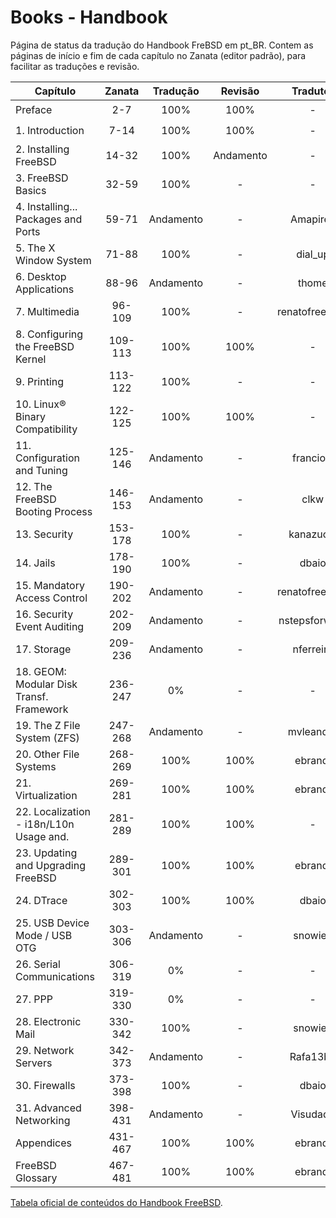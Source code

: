 
# Books - Handbook

Página de status da tradução do Handbook FreBSD em pt_BR.
Contem as páginas de início e fim de cada capítulo no Zanata (editor padrão),
para facilitar as traduções e revisão.

| Capítulo                                 | Zanata  | Tradução  | Revisão   | Tradutor  | Revisor   | Status    |
| ---------------------------------------- | :-----: | :-------: | :-------: | :-------: | :-------: | :-------: |
| Preface                                  | 2-7     | 100%      | 100%      | -         | ebrandi   | :heavy_check_mark: |
| 1. Introduction                          | 7-14    | 100%      | 100%      | -         | ebrandi   | :heavy_check_mark: |
| 2. Installing FreeBSD                    | 14-32   | 100%      | Andamento | -         | ebrandi   | :black_nib: |
| 3. FreeBSD Basics                        | 32-59   | 100%      | -         | -         | -         | :black_nib: |
| 4. Installing... Packages and Ports      | 59-71   | Andamento | -         | Amapires  | -         | :construction: |
| 5. The X Window System                   | 71-88   | 100%      | -         | dial_up   | -         | :black_nib: |
| 6. Desktop Applications                  | 88-96   | Andamento | -         | thome     | -         | :construction: |
| 7. Multimedia                            | 96-109  | 100%      | -         | renatofreerider | -         | :black_nib: |
| 8. Configuring the FreeBSD Kernel        | 109-113 | 100%      | 100%      | -         | ebrandi   | :heavy_check_mark: |
| 9. Printing                              | 113-122 | 100%      | -         | -         | -         | :black_nib: |
| 10. Linux® Binary Compatibility          | 122-125 | 100%      | 100%      | -         | ebrandi   | :heavy_check_mark: |
| 11. Configuration and Tuning             | 125-146 | Andamento | -         | franciosi | -         | :construction: |
| 12. The FreeBSD Booting Process          | 146-153 | Andamento | -         | clkw      | -         | :construction: |
| 13. Security                             | 153-178 | 100%      | -         | kanazuchi | -         | :black_nib: |
| 14. Jails                                | 178-190 | 100%      | -         | dbaio     | -         |:black_nib: |
| 15. Mandatory Access Control             | 190-202 | Andamento | -         | renatofreerider | -         | :construction: |
| 16. Security Event Auditing              | 202-209 | Andamento | -         | nstepsforward | -         | :construction: |
| 17. Storage                              | 209-236 | Andamento | -         | nferreira | -         | :construction: |
| 18. GEOM: Modular Disk Transf. Framework | 236-247 | 0%        | -         | -         | -         | :x: |
| 19. The Z File System (ZFS)              | 247-268 | Andamento | -         | mvleandro | -         | :construction: |
| 20. Other File Systems                   | 268-269 | 100%      | 100%      | ebrandi   | ebrandi   | :heavy_check_mark: |
| 21. Virtualization                       | 269-281 | 100%      | 100%      | ebrandi   | ebrandi   | :heavy_check_mark: |
| 22. Localization - i18n/L10n Usage and.  | 281-289 | 100%      | 100%      | -         | ebrandi   | :heavy_check_mark: |
| 23. Updating and Upgrading FreeBSD       | 289-301 | 100%      | 100%      | ebrandi   | ebrandi   | :heavy_check_mark: |
| 24. DTrace                               | 302-303 | 100%      | 100%      | dbaio     | ebrandi   | :heavy_check_mark: |
| 25. USB Device Mode / USB OTG            | 303-306 | Andamento | -         | snowiee   | -         | :construction: |
| 26. Serial Communications                | 306-319 | 0%        | -         | -         | -         | :x: |
| 27. PPP                                  | 319-330 | 0%        | -         | -         | -         | :x: |
| 28. Electronic Mail                      | 330-342 | 100%      | -         | snowiee   | -         | :black_nib: |
| 29. Network Servers                      | 342-373 | Andamento | -         | Rafa13bb  | -         | :construction: |
| 30. Firewalls                            | 373-398 | 100%      | -         | dbaio     | -         | :black_nib: |
| 31. Advanced Networking                  | 398-431 | Andamento | -         | Visudade  | -         | :construction: |
| Appendices                               | 431-467 | 100%      | 100%      | ebrandi   | ebrandi   | :heavy_check_mark: |
| FreeBSD Glossary                         | 467-481 | 100%      | 100%      | ebrandi   | ebrandi   | :heavy_check_mark: |

[Tabela oficial de conteúdos do Handbook FreeBSD](https://www.freebsd.org/doc/handbook/).

